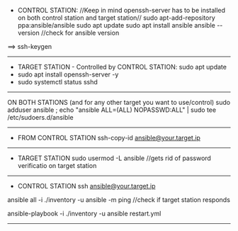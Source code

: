 - CONTROL STATION:
//Keep in mind openssh-server has to be installed on both control station and target station//
sudo apt-add-repository ppa:ansible/ansible
sudo apt update
sudo apt install ansible
ansible --version //check for ansible version

==> ssh-keygen

--------------------------------------------------------

- TARGET STATION - Controlled by CONTROL STATION:
sudo apt update
 - sudo apt install openssh-server -y
 - sudo systemctl status sshd

--------------------------------------------------------

ON BOTH STATIONS (and for any other target you want to use/control)
sudo adduser ansible ; echo "ansible ALL=(ALL) NOPASSWD:ALL" | sudo tee /etc/sudoers.d/ansible

 -------------------------------------------------------

- FROM CONTROL STATION
ssh-copy-id ansible@your.target.ip

--------------------------------------------------------

- TARGET STATION
sudo usermod -L ansible	//gets rid of password verificatio on target station

--------------------------------------------------------

- CONTROL STATION
ssh ansible@your.target.ip

ansible all -i ./inventory -u ansible -m ping //check if target station responds

ansible-playbook -i ./inventory -u ansible restart.yml

--------------------------------------------------------
